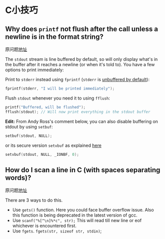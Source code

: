 # C小技巧

## Why does `printf` not flush after the call unless a newline is in the format string?

原问题[地址](https://stackoverflow.com/questions/1716296/why-does-printf-not-flush-after-the-call-unless-a-newline-is-in-the-format-strin)

The `stdout` stream is line buffered by default, so will only display what's in the buffer after it reaches a newline (or when it's told to). You have a few options to print immediately:

Print to `stderr` instead using `fprintf` (`stderr` is [unbuffered by default](http://man7.org/linux/man-pages/man3/setbuf.3.html#DESCRIPTION)):

```c
fprintf(stderr, "I will be printed immediately");
```

Flush `stdout` whenever you need it to using `fflush`:

```c
printf("Buffered, will be flushed");
fflush(stdout); // Will now print everything in the stdout buffer
```

**Edit:** From Andy Ross's comment below, you can also disable buffering on stdout by using `setbuf`:

```c
setbuf(stdout, NULL);
```

or its secure version `setvbuf` as explained [here](https://beej.us/guide/bgc/html/multi/setvbuf.html)

```c
setvbuf(stdout, NULL, _IONBF, 0); 
```

## How do I scan a line in C (with spaces separating words)?

原问题[地址](https://www.quora.com/How-do-I-scan-a-line-in-C-with-spaces-separating-words)

There are 3 ways to do this.

- Use `gets()` function. Here you could face buffer overflow issue. Also this function is being deprecated in the latest version of gcc.
- Use `scanf("%[^\n]%*c", str);` This will read till new line or eof whichever is encountered first.
- Use `fgets`. `fgets(str, sizeof str, stdin)`;
